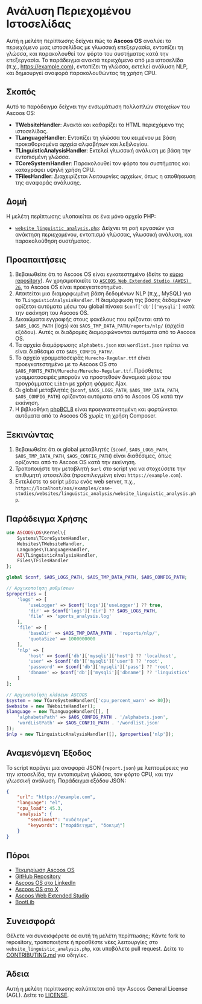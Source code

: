 # Ανάλυση Περιεχομένου Ιστοσελίδας

Αυτή η μελέτη περίπτωσης δείχνει πώς το **Ascoos OS** αναλύει το περιεχόμενο μιας ιστοσελίδας με γλωσσική επεξεργασία, εντοπίζει τη γλώσσα, και παρακολουθεί τον φόρτο του συστήματος κατά την επεξεργασία. Το παράδειγμα ανακτά περιεχόμενο από μια ιστοσελίδα (π.χ., https://example.com), εντοπίζει τη γλώσσα, εκτελεί ανάλυση NLP, και δημιουργεί αναφορά παρακολουθώντας τη χρήση CPU.

## Σκοπός
Αυτό το παράδειγμα δείχνει την ενσωμάτωση πολλαπλών στοιχείων του Ascoos OS:
- **TWebsiteHandler**: Ανακτά και καθαρίζει το HTML περιεχόμενο της ιστοσελίδας.
- **TLanguageHandler**: Εντοπίζει τη γλώσσα του κειμένου με βάση προκαθορισμένα αρχεία αλφαβήτων και λεξιλογίου.
- **TLinguisticAnalysisHandler**: Εκτελεί γλωσσική ανάλυση με βάση την εντοπισμένη γλώσσα.
- **TCoreSystemHandler**: Παρακολουθεί τον φόρτο του συστήματος και καταγράφει υψηλή χρήση CPU.
- **TFilesHandler**: Διαχειρίζεται λειτουργίες αρχείων, όπως η αποθήκευση της αναφοράς ανάλυσης.

## Δομή
Η μελέτη περίπτωσης υλοποιείται σε ένα μόνο αρχείο PHP:
- [`website_linguistic_analysis.php`](./website_linguistic_analysis.php): Δείχνει τη ροή εργασιών για ανάκτηση περιεχομένου, εντοπισμό γλώσσας, γλωσσική ανάλυση, και παρακολούθηση συστήματος.

## Προαπαιτήσεις
1. Βεβαιωθείτε ότι το Ascoos OS είναι εγκατεστημένο (δείτε το [κύριο repository](https://github.com/ascoos/os)). Αν χρησιμοποιείτε το [`ASCOOS Web Extended Studio (AWES) 26`](https://awes.ascoos.com), το Ascoos OS είναι προεγκατεστημένο.
2. Απαιτείται μια διαμορφωμένη βάση δεδομένων NLP (π.χ., MySQL) για το `TLinguisticAnalysisHandler`. Η διαμόρφωση της βάσης δεδομένων ορίζεται αυτόματα μέσω του global πίνακα `$conf['db']['mysqli']` κατά την εκκίνηση του Ascoos OS.
3. Δικαιώματα εγγραφής στους φακέλους που ορίζονται από το `$AOS_LOGS_PATH` (logs) και `$AOS_TMP_DATA_PATH/reports/nlp/` (αρχεία εξόδου). Αυτές οι διαδρομές διαμορφώνονται αυτόματα από το Ascoos OS.
4. Τα αρχεία διαμόρφωσης `alphabets.json` και `wordlist.json` πρέπει να είναι διαθέσιμα στο `$AOS_CONFIG_PATH/`.
5. Το αρχείο γραμματοσειράς `Murecho-Regular.ttf` είναι προεγκατεστημένο με το Ascoos OS στο `$AOS_FONTS_PATH/Murecho/Murecho-Regular.ttf`. Πρόσθετες γραμματοσειρές μπορούν να προστεθούν δυναμικά μέσω του προγράμματος `LibIn` με χρήση φόρμας Ajax.
6. Οι global μεταβλητές (`$conf`, `$AOS_LOGS_PATH`, `$AOS_TMP_DATA_PATH`, `$AOS_CONFIG_PATH`) ορίζονται αυτόματα από το Ascoos OS κατά την εκκίνηση.
7. Η βιβλιοθήκη [phpBCL8](https://github.com/ascoos/phpbcl8) είναι προεγκατεστημένη και φορτώνεται αυτόματα από το Ascoos OS χωρίς τη χρήση Composer.

## Ξεκινώντας
1. Βεβαιωθείτε ότι οι global μεταβλητές (`$conf`, `$AOS_LOGS_PATH`, `$AOS_TMP_DATA_PATH`, `$AOS_CONFIG_PATH`) είναι διαθέσιμες, όπως ορίζονται από το Ascoos OS κατά την εκκίνηση.
2. Τροποποιήστε την μεταβλητή `$url` στο script για να στοχεύσετε την επιθυμητή ιστοσελίδα (προεπιλεγμένη είναι `https://example.com`).
3. Εκτελέστε το script μέσω ενός web server, π.χ., `https://localhost/aos/examples/case-studies/websites/linguistic_analysis/website_linguistic_analysis.php`.

## Παράδειγμα Χρήσης
```php
use ASCOOS\OS\Kernel\{
    Systems\TCoreSystemHandler,
    Websites\TWebsiteHandler,
    Languages\TLanguageHandler,
    AI\TLinguisticAnalysisHandler,
    Files\TFilesHandler
};

global $conf, $AOS_LOGS_PATH, $AOS_TMP_DATA_PATH, $AOS_CONFIG_PATH;

// Αρχικοποίηση ρυθμίσεων
$properties = [
    'logs' => [
        'useLogger' => $conf['logs']['useLogger'] ?? true,
        'dir' => $conf['logs']['dir'] ?? $AOS_LOGS_PATH,
        'file' => 'sports_analysis.log'
    ],
    'file' => [
        'baseDir' => $AOS_TMP_DATA_PATH . 'reports/nlp/',
        'quotaSize' => 1000000000
    ],
    'nlp' => [
        'host' => $conf['db']['mysqli']['host'] ?? 'localhost',
        'user' => $conf['db']['mysqli']['user'] ?? 'root',
        'password' => $conf['db']['mysqli']['pass'] ?? 'root',
        'dbname' => $conf['db']['mysqli']['dbname'] ?? 'linguistics'
    ]
];

// Αρχικοποίηση κλάσεων ASCOOS
$system = new TCoreSystemHandler(['cpu_percent_warn' => 80]);
$website = new TWebsiteHandler();
$language = new TLanguageHandler([], [
    'alphabetsPath' => $AOS_CONFIG_PATH . '/alphabets.json',
    'wordListPath' => $AOS_CONFIG_PATH . '/wordlist.json'
]);
$nlp = new TLinguisticAnalysisHandler([], $properties['nlp']);
```

## Αναμενόμενη Έξοδος
Το script παράγει μια αναφορά JSON (`report.json`) με λεπτομέρειες για την ιστοσελίδα, την εντοπισμένη γλώσσα, τον φόρτο CPU, και την γλωσσική ανάλυση. Παράδειγμα εξόδου JSON:
```json
{
    "url": "https://example.com",
    "language": "el",
    "cpu_load": 45.3,
    "analysis": {
        "sentiment": "ουδέτερο",
        "keywords": ["παράδειγμα", "δοκιμή"]
    }
}
```

## Πόροι
- [Τεκμηρίωση Ascoos OS](/docs/)
- [GitHub Repository](https://github.com/ascoos/os)
- [Ascoos OS στο LinkedIn](https://www.linkedin.com/in/ascoos)
- [Ascoos OS στο X](https://www.x.com/ascoos)
- [Ascoos Web Extended Studio](https://awes.ascoos.com)
- [BootLib](https://github.com/ascoos/bootlib)

## Συνεισφορά
Θέλετε να συνεισφέρετε σε αυτή τη μελέτη περίπτωσης; Κάντε fork το repository, τροποποιήστε ή προσθέστε νέες λειτουργίες στο `website_linguistic_analysis.php`, και υποβάλετε pull request. Δείτε το [CONTRIBUTING.md](/CONTRIBUTING.md) για οδηγίες.

## Άδεια
Αυτή η μελέτη περίπτωσης καλύπτεται από την Ascoos General License (AGL). Δείτε το [LICENSE](/LICENSE.md).
